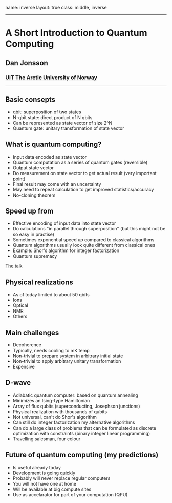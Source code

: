name: inverse
layout: true
class: middle, inverse

---

# A Short Introduction to Quantum Computing

## Dan Jonsson

### [UiT The Arctic University of Norway](https://uit.no)

---

## Basic consepts

- qbit: superposition of two states
- N-qbit state: direct product of N qbits
- Can be represented as state vector of size 2^N
- Quantum gate: unitary transformation of state vector

## What is quantum computing?

- Input data encoded as state vector
- Quantum computation as a series of quantum gates (reversible)
- Output state vector
- Do measurement on state vector to get actual result (very important point)
- Final result may come with an uncertainty
- May need to repeat calculation to get improved statistics/accuracy
- No-cloning theorem

## Speed up from

- Effective encoding of input data into state vector
- Do calculations "in parallel through superposition"
 (but this might not be so easy in practise)
- Sometimes exponential speed up compared to classical algorithms
- Quantum algorithms usually look quite different from classical ones
- Example: Shor's algorithm for integer factorization
- Quantum supremacy

[The talk](https://www.smbc-comics.com/comic/the-talk-3)


## Physical realizations

- As of today limited to about 50 qbits
- Ions
- Optical
- NMR
- Others

## Main challenges

- Decoherence
- Typically, needs cooling to mK temp 
- Non-trivial to prepare system in arbitrary initial state
- Non-trivial to apply arbitrary unitary transformation
- Expensive

## D-wave

- Adiabatic quantum computer: based on quantum annealing
- Minimizes an Ising-type Hamiltonian
- Array of flux qubits (superconducting, Josephson junctions)
- Physical realization with thousands of qubits
- Not universal, can't do Shor's algorithm
- Can still do integer factorization my alternative algorithms
- Can do a large class of problems that can be formulated as discrete
  optimization with constraints (binary integer linear programming)
- Travelling salesman, four colour

## Future of quantum computing (my predictions)

- Is useful already today
- Development is going quickly
- Probably will never replace regular computers
- You will not have one at home
- Will be available at big compute sites
- Use as accelarator for part of your computation (QPU)
